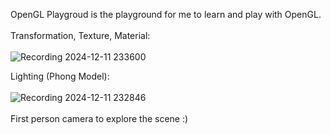 OpenGL Playgroud is the playground for me to learn and play with OpenGL. \
\
Transformation, Texture, Material:\
\
![Recording 2024-12-11 233600](https://github.com/user-attachments/assets/8453d257-30d4-4c4e-b57d-bcea12a4d7f0)

Lighting (Phong Model): \
\
![Recording 2024-12-11 232846](https://github.com/user-attachments/assets/dcc53d3a-503a-4de6-a3f5-d9fc626145f2)
\
\
First person camera to explore the scene :)
